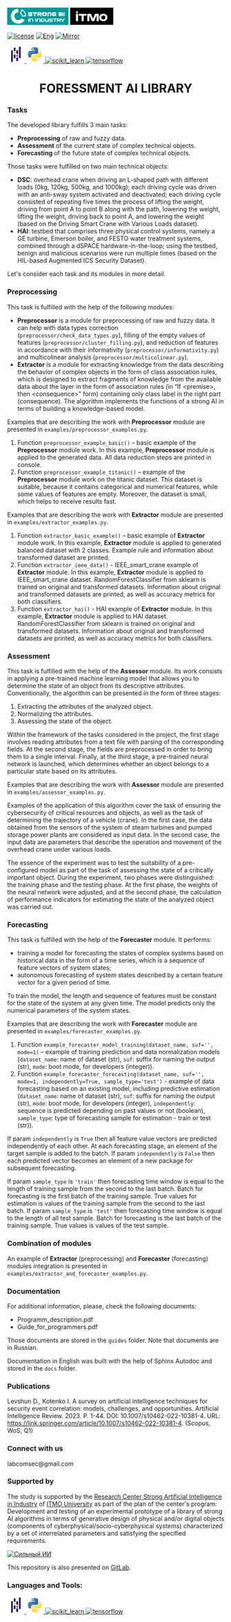 [![SAI](https://github.com/ITMO-NSS-team/open-source-ops/blob/master/badges/SAI_badge_flat.svg)](https://sai.itmo.ru/)
[![ITMO](https://github.com/ITMO-NSS-team/open-source-ops/blob/master/badges/ITMO_badge_flat.svg)](https://en.itmo.ru/en/)

[![license](https://img.shields.io/github/license/labcomsec/aopssop_lib)](https://github.com/labcomsec/aopssop_lib/blob/master/LICENSE.md)
[![Eng](https://img.shields.io/badge/lang-ru-yellow.svg)](/README.md)
[![Mirror](https://camo.githubusercontent.com/9bd7b8c5b418f1364e72110a83629772729b29e8f3393b6c86bff237a6b784f6/68747470733a2f2f62616467656e2e6e65742f62616467652f6769746c61622f6d6972726f722f6f72616e67653f69636f6e3d6769746c6162)](https://gitlab.actcognitive.org/itmo-sai-code/aopssop_lib)

<p align="left">
<a href="https://pandas.pydata.org/" target="_blank" rel="noreferrer">
<img src="https://raw.githubusercontent.com/devicons/devicon/2ae2a900d2f041da66e950e4d48052658d850630/icons/pandas/pandas-original.svg" alt="pandas" width="40" height="40"/>
</a>
<a href="https://www.python.org" target="_blank" rel="noreferrer">
<img src="https://raw.githubusercontent.com/devicons/devicon/master/icons/python/python-original.svg" alt="python" width="40" height="40"/>
</a>
<a href="https://scikit-learn.org/" target="_blank" rel="noreferrer">
<img src="https://upload.wikimedia.org/wikipedia/commons/0/05/Scikit_learn_logo_small.svg" alt="scikit_learn" width="40" height="40"/>
</a>
<a href="https://www.tensorflow.org" target="_blank" rel="noreferrer">
<img src="https://www.vectorlogo.zone/logos/tensorflow/tensorflow-icon.svg" alt="tensorflow" width="40" height="40"/>
</a>
</p>


<h1 align="center">FORESSMENT AI LIBRARY</h1>

<h3 align="left">Tasks</h3>
<p align="left">

The developed library fulfills 3 main tasks:

- **Preprocessing** of raw and fuzzy data.
- **Assessment** of the current state of complex technical objects.
- **Forecasting** of the future state of complex technical objects.

Those tasks were fulfilled on two main technical objects:
- **DSC**: overhead crane when driving an L-shaped path with different loads (0kg, 120kg, 500kg, and 1000kg); each driving cycle was driven with an anti-sway system activated and deactivated; each driving cycle consisted of repeating five times the process of lifting the weight, driving from point A to point B along with the path, lowering the weight, lifting the weight, driving back to point A, and lowering the weight (based on the Driving Smart Crane with Various Loads dataset).
- **HAI**: testbed that comprises three physical control systems, namely a GE turbine, Emerson boiler, and FESTO water treatment systems, combined through a dSPACE hardware-in-the-loop; using the testbed, benign and malicious scenarios were run multiple times (based on the HIL-based Augmented ICS Security Dataset).

Let's consider each task and its modules in more detail.
</p>

<h3 align="left">Preprocessing</h3>
<p align="left">

This task is fulfilled with the help of the following modules:

- **Preprocessor** is a module for preprocessing of raw and fuzzy data. It can help with data types correction (```preprocessor/check_data_types.py```), filling of the empty values of features (```preprocessor/cluster_filling.py```), and reduction of features in accordance with their informativity (```preprocessor/informativity.py```) and multicolinear analysis (```preprocessor/multicolinear.py```).
- **Extractor** is a module for extracting knowledge from the data describing the behavior of complex objects in the form of class association rules, which is designed to extract fragments of knowledge from the available data about the layer in the form of association rules (in “If \<premise\>, then \<consequence\>" form) containing only class label in the right part (consequence). The algorithm implements the functions of a strong AI in terms of building a knowledge-based model. 

Examples that are describing the work with **Preprocessor** module are presented in ```examples/preprocessor_examples.py```.

1. Function ```preprocessor_example_basic()``` – basic example of the **Preprocessor** module work. In this example, **Preprocessor** module is applied to the generated data. All data reduction steps are printed in console.
2. Function ```preprocessor_example_titanic()``` – example of the **Preprocessor** module work on the titanic dataset. This dataset is suitable, because it contains categorical and numerical features, while some values of features are empty. Moreover, the dataset is small, which helps to receive results fast. 

Examples that are describing the work with **Extractor** module are presented in ```examples/extractor_examples.py```.

1. Function ```extractor_basic_example()``` – basic example of **Extractor** module work. In this example, **Extractor** module is applied to generated balanced dataset with 2 classes. Example rule and information about transformed dataset are printed.
2. Function ```extractor_ieee_data()``` - IEEE_smart_crane example of **Extractor** module. In this example, **Extractor** module is applied to IEEE_smart_crane dataset. RandomForestClassifier from sklearn is trained on original and transformed datasets. Information about original and transformed datasets are printed, as well as accuracy metrics for both classifiers.
3. Function ```extractor_hai()``` - HAI example of **Extractor** module. In this example, **Extractor** module is applied to HAI dataset. RandomForestClassifier from sklearn is trained on original and transformed datasets. Information about original and transformed datasets are printed, as well as accuracy metrics for both classifiers.
</p>

<h3 align="left">Assessment</h3>
<p align="left">

This task is fulfilled with the help of the **Assessor** module. Its work consists in applying a pre-trained machine learning model that allows you to determine the state of an object from its descriptive attributes. Conventionally, the algorithm can be presented in the form of three stages:

1. Extracting the attributes of the analyzed object.
2. Normalizing the attributes.
3. Assessing the state of the object.

Within the framework of the tasks considered in the project, the first stage involves reading attributes from a text file with parsing of the corresponding fields. At the second stage, the fields are preprocessed in order to bring them to a single interval. Finally, at the third stage, a pre-trained neural network is launched, which determines whether an object belongs to a particular state based on its attributes.

Examples that are describing the work with **Assessor** module are presented in ```examples/assessor_examples.py```.

Examples of the application of this algorithm cover the task of ensuring the cybersecurity of critical resources and objects, as well as the task of determining the trajectory of a vehicle (crane). In the first case, the data obtained from the sensors of the system of steam turbines and pumped storage power plants are considered as input data. In the second case, the input data are parameters that describe the operation and movement of the overhead crane under various loads.

The essence of the experiment was to test the suitability of a pre-configured model as part of the task of assessing the state of a critically important object. During the experiment, two phases were distinguished: the training phase and the testing phase. At the first phase, the weights of the neural network were adjusted, and at the second phase, the calculation of performance indicators for estimating the state of the analyzed object was carried out.
</p>

<h3 align="left">Forecasting</h3>
<p align="left">

This task is fulfilled with the help of the **Forecaster** module. It performs:

- training a model for forecasting the states of complex systems based on historical data in the form of a time series, which is a sequence of feature vectors of system states;
- autonomous forecasting of system states described by a certain feature vector for a given period of time.

To train the model, the length and sequence of features must be constant for the state of the system at any given time. The model predicts only the numerical parameters of the system states.

Examples that are describing the work with **Forecaster** module are presented in ```examples/forecaster_examples.py```.

1. Function ```example_forecaster_model_training(dataset_name, suf='', mode=1)``` – example of training prediction and data normalization models (```dataset_name```: name of dataset (str), ```suf```: suffix for naming the output (str), ```mode```: boot mode, for developers (integer)).
2. Function ```example_forecaster_forecasting(dataset_name, suf='', mode=1, independently=True, sample_type='test')``` - example of data forecasting based on an existing model, including predictive estimation (```dataset_name```: name of dataset (str), ```suf```: suffix for naming the output (str), ```mode```: boot mode, for developers (integer), ```independently```: sequence is predicted depending on past values or not (boolean), ```sample_type```: type of forecasting sample for estimation - train or test (str)).

If param ```independently``` is ```True``` then all feature value vectors are predicted independently of each other. At each forecasting stage, an element of the target sample is added to the batch. If param ```independently``` is ```False``` then each predicted vector becomes an element of a new package for subsequent forecasting.

If param ```sample_type``` is ```'train'``` then forecasting time window is equal to the length of training sample from the second to the last batch. Batch for forecasting is the first batch of the training sample. True values for estimation is values of the training sample from the second to the last batch. If param ```sample_type``` is ```'test'``` then forecasting time window is equal to the length of all test sample. Batch for forecasting is the last batch of the training sample. True values is values of the test sample.
</p>

<h3 align="left">Combination of modules</h3>
<p align="left">

An example of **Extractor** (preprocessing) and **Forecaster** (forecasting) modules integration is presented in ```examples/extractor_and_forecaster_examples.py```.
</p>

<h3 align="left">Documentation</h3>
<p align="left">
For additional information, please, check the following documents:

- Programm_description.pdf
- Guide_for_programmers.pdf

Those documents are stored in the ```guides``` folder. Note that documents are in Russian.

Documentation in English was built with the help of Sphinx Autodoc and stored in the ```docs``` folder.
</p>

<h3 align="left">Publications</h3>
<p align="left">
Levshun D., Kotenko I. A survey on artificial intelligence techniques for security event correlation: models, challenges, and opportunities. Artificial Intelligence Review. 2023. P. 1-44. DOI: 10.1007/s10462-022-10381-4. URL:
<a href="https://link.springer.com/article/10.1007/s10462-022-10381-4 " target="_blank">https://link.springer.com/article/10.1007/s10462-022-10381-4</a>. (Scopus, WoS, Q1)
</p>

<h3 align="left">Connect with us</h3>
<p align="left">labcomsec@gmail.com
</p>

<h3 aligh="left">Supported by</h3>
<p align="left">
The study is supported by the <a href="https://sai.itmo.ru/">Research Center Strong Artificial Intelligence in Industry</a>
of <a href="https://en.itmo.ru/">ITMO University</a> as part of the plan of the center's program: Development and testing of an experimental prototype of a library of strong AI algorithms in terms of generative design of physical and/or digital objects (components of cyberphysical/socio-cyberphysical systems) characterized by a set of interrelated parameters and satisfying the specified requirements.
</p>

<p align="left">
<a target="_blank" rel="noopener noreferrer" href="https://sai.itmo.ru/">
<img src="https://gitlab.actcognitive.org/itmo-sai-code/organ/-/raw/main/docs/AIM-Strong_Sign_Norm-01_Colors.svg" alt="Сильный ИИ" width="250" height="100"/></a></p>

<p align="left">
This repository is also presented on 
<a target="_blank" rel="noopener noreferrer" href="https://gitlab.actcognitive.org/itmo-sai-code/foressment_lib/">
GitLab</a>.
</p>

<h3 align="left">Languages and Tools:</h3>
<p align="left">
<a href="https://pandas.pydata.org/" target="_blank" rel="noreferrer">
<img src="https://raw.githubusercontent.com/devicons/devicon/2ae2a900d2f041da66e950e4d48052658d850630/icons/pandas/pandas-original.svg" alt="pandas" width="40" height="40"/>
</a>
<a href="https://www.python.org" target="_blank" rel="noreferrer">
<img src="https://raw.githubusercontent.com/devicons/devicon/master/icons/python/python-original.svg" alt="python" width="40" height="40"/>
</a>
<a href="https://scikit-learn.org/" target="_blank" rel="noreferrer">
<img src="https://upload.wikimedia.org/wikipedia/commons/0/05/Scikit_learn_logo_small.svg" alt="scikit_learn" width="40" height="40"/>
</a>
<a href="https://www.tensorflow.org" target="_blank" rel="noreferrer">
<img src="https://www.vectorlogo.zone/logos/tensorflow/tensorflow-icon.svg" alt="tensorflow" width="40" height="40"/>
</a>
</p>
